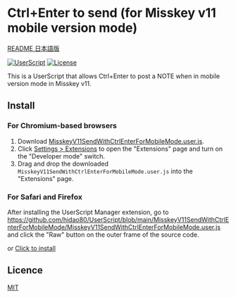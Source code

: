 # Ctrl+Enter to send (for Misskey v11 mobile version mode)

[README 日本語版](./README_ja.md)

[![UserScript](https://img.shields.io/badge/Framework-UserScript-blue.svg)](https://en.wikipedia.org/wiki/Userscript)
[![License](https://img.shields.io/github/license/hidao80/UserScript)](/LICENSE)

This is a UserScript that allows Ctrl+Enter to post a NOTE when in mobile version mode in Misskey v11.

## Install

### For Chromium-based browsers

1. Download [MisskeyV11SendWithCtrlEnterForMobileMode.user.js](https://github.com/hidao80/UserScript/blob/main/MisskeyV11SendWithCtrlEnterForMobileMode/MisskeyV11SendWithCtrlEnterForMobileMode.user.js).
2. Click [Settings > Extensions](chrome://extensions/) to open the "Extensions" page and turn on the "Developer mode" switch.
3. Drag and drop the downloaded `MisskeyV11SendWithCtrlEnterForMobileMode.user.js` into the "Extensions" page.

### For Safari and Firefox

After installing the UserScript Manager extension, go to <https://github.com/hidao80/UserScript/blob/main/MisskeyV11SendWithCtrlEnterForMobileMode/MisskeyV11SendWithCtrlEnterForMobileMode.user.js> and click the "Raw" button on the outer frame of the source code.

or [Click to install](https://github.com/hidao80/UserScript/raw/main/MisskeyV11SendWithCtrlEnterForMobileMode/MisskeyV11SendWithCtrlEnterForMobileMode.user.js)

## Licence

[MIT](/LICENSE)
